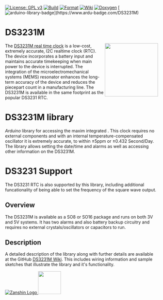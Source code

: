 [![License: GPL v3](https://zanduino.github.io/Badges/GPLv3-blue.svg)](https://www.gnu.org/licenses/gpl-3.0) [![Build](https://github.com/Zanduino/DS3231M/workflows/Build/badge.svg)](https://github.com/Zanduino/DS3231M/actions?query=workflow%3ABuild) [![Format](https://github.com/Zanduino/DS3231M/workflows/Format/badge.svg)](https://github.com/Zanduino/DS3231M/actions?query=workflow%3AFormat) [![Wiki](https://zanduino.github.io/Badges/Documentation-Badge.svg)](https://github.com/Zanduino/DS3231M/wiki) [![Doxygen](https://github.com/Zanduino/DS3231M/workflows/Doxygen/badge.svg)](https://Zanduino.github.io/DS3231M/html/index.html) [![arduino-library-badge](https://www.ardu-badge.com/badge/DS3231M.svg?)](https://www.ardu-badge.com/DS3231M)
# DS3231M<br>

<img src="https://github.com/Zanduino/DS3231M/blob/master/Images/ds3231m-real-time-clock-ic.jpg" width="175" align="right"/> The [DS3231M real time clock](https://www.maximintegrated.com/en/products/analog/real-time-clocks/DS3231M.html) is a low-cost, extremely accurate, I2C realtime clock (RTC). The device incorporates a battery input and maintains accurate timekeeping when main power to the device is interrupted. The integration of the microelectromechanical systems (MEMS) resonator enhances the long-term accuracy of the device and reduces the piecepart count in a manufacturing line. The DS3231M is available in the same footprint as the popular DS3231 RTC.

# DS3231M library
*Arduino* library for accessing the maxim integrated . This clock requires no external components and with an internal temperature-compensated oscillator it is extremely accurate, to within ±5ppm or ±0.432 Second/Day. The library allows setting the date/time and alarms as well as accessing other information on the DS3231M.

# DS3231 Support
The DS3231 RTC is also supported by this library, including additional funcationality of being able to set the frequency of the square wave output.

## Overview
The DS3231M is available as a SO8 or SO16 package and runs on both 3V and 5V systems. It has two alarms and also battery backup circuitry and requires no external crystals/oscillators or capacitors to run.

## Description
A detailed description of the library along with further details are available at the GitHub [DS3231M Wiki](https://github.com/Zanduino/DS3231M/wiki). This includes wiring information and sample sketches that illustrate the library and it's functionality.

[![Zanshin Logo](https://zanduino.github.io/Images/zanshinkanjitiny.gif) <img src="https://zanduino.github.io/Images/zanshintext.gif" width="75"/>](https://zanduino.github.io)
